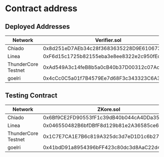 # Contract address

## Deployed Addresses

| Network | Verifier.sol | Semaphore.sol | ZKore.sol |
| ------- | ----------- | ---------------------- | ----------------------- |
| Chiado  | 0x8d251eD7AEb34c28f3683635228D9E6106734516 | 0x0E8D9BB48A8D5520AEE4BbeE0cCB0667F0F0A7a0 | 0xAd549A3c14feB8b5a0cB40b37D00312c07Ac55D5 |
| Linea   | 0xF6d15c1725b82155eba3e8ee8322e2c950fEc43F | 0x6597d5Ec800DC146e039Fb388a3fca10039aE863 | 0x0E8D9BB48A8D5520AEE4BbeE0cCB0667F0F0A7a0 |
| ThunderCore Testnet  | 0xAd549A3c14feB8b5a0cB40b37D00312c07Ac55D5 | 0xF02363A60b8Eedb20aaC15b7B75215999FDa6338 | 0x1EbAdDE3673FF2107f4eFa82bf78B6e017670FB9 |
| goelri | 0x4cCc0C5a01f7B4579Ee7d68F3c343323C6A31c62 | 0x4FdEa769FA24b8aE503B5d7DfcB74e4F336F12f8 | 0x41bdD91a8954396bFF423c80dc3d8AaC22d49a8C |

## Testing Contract
| Network | ZKore.sol |
| ------- | ----------------------- |
| Chiado  | 0x6Bf9CE2FD90553fF1c39dB40b044cA4DDa35eBDd |
| Linea   | 0x046550482B6bfDBfF8d129b81e2A36585ce68735 |
| ThunderCore Testnet  | 0x1C7E7CA1E7B6c819A325dc3d7eD1D1c6b271378e |
| goelri | 0x41bdD91a8954396bFF423c80dc3d8AaC22d49a8C |